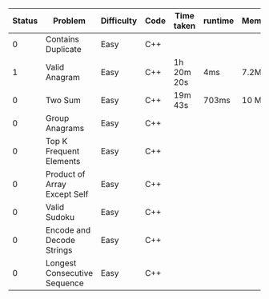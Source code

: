 
| Status | Problem                      | Difficulty | Code | Time taken | runtime | Memory |
| ------ | ---------------------------- | ---------- | ---- | ---------- | ------- | ------ |
| 0      | Contains Duplicate           | Easy       | C++  |            |         |        |
| 1      | Valid Anagram                | Easy       | C++  | 1h 20m 20s | 4ms     | 7.2MB  | 
| 0      | Two Sum                      | Easy       | C++  | 19m 43s    | 703ms   | 10 MB  |
| 0      | Group Anagrams               | Easy       | C++  |            |         |        |
| 0      | Top K Frequent Elements      | Easy       | C++  |            |         |        |
| 0      | Product of Array Except Self | Easy       | C++  |            |         |        |
| 0      | Valid Sudoku                 | Easy       | C++  |            |         |        |
| 0      | Encode and Decode Strings    | Easy       | C++  |            |         |        |
| 0      | Longest Consecutive Sequence | Easy       | C++  |            |         |        |

